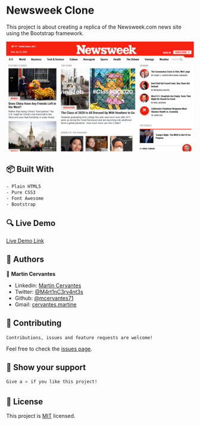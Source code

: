 # Newsweek Clone

This project is about creating a replica of the Newsweek.com news site using the Bootstrap framework.

![screenshot](./screenshot.png)

## :package: Built With

    - Plain HTML5
    - Pure CSS3
    - Font Awesome
    - Bootstrap

## :mag: Live Demo

[Live Demo Link](https://mcervantes71.github.io/Newsweek_Clone/index.html)

## :busts_in_silhouette: Authors

👤 **Martin Cervantes**

- Linkedin: [Martin Cervantes](https://www.linkedin.com/in/cervantesmartin/)
- Twitter: [@M4rt1nC3rv4nt3s](https://twitter.com/M4rt1nC3rv4nt3s)
- Github: [@mcervantes71](https://github.com/mcervantes71)
- Gmail: [cervantes.martine](mailto:cervantes.martine@gmail.com)

## 🤝 Contributing

    Contributions, issues and feature requests are welcome!

Feel free to check the [issues page](../../issues).

## :star2: Show your support

    Give a ⭐️ if you like this project!

## 📝 License

This project is [MIT](lic.url) licensed.
